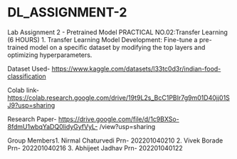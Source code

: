# DL_ASSIGNMENT-2
Lab Assignment 2 - Pretrained Model PRACTICAL NO.02:Transfer Learning (6 HOURS)   1. Transfer Learning Model Development: Fine-tune a pre-trained model on a specific dataset by modifying the top layers and optimizing hyperparameters.   

Dataset Used- https://www.kaggle.com/datasets/l33tc0d3r/indian-food-classification

Colab link- https://colab.research.google.com/drive/19t9L2s_BcC1PBIr7g9m01D40jj01SJ9?usp=sharing

Research Paper- https://drive.google.com/file/d/1c9BXSo-8fdmU1wbqYaDQ0lidyGyfVyL-
/view?usp=sharing

Group Members1. Nirmal Chaturvedi
Prn- 202201040210
2. Vivek Borade
Prn- 202201040216
3. Abhijeet Jadhav
Prn- 202201040122
